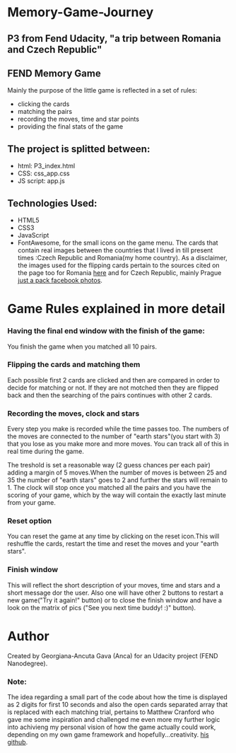 # Memory-Game-Journey

## P3 from Fend Udacity,  "a trip between Romania and Czech Republic" 
 
## FEND Memory Game

Mainly the purpose of the little game is reflected in a set of rules:
- clicking the cards
- matching the pairs
- recording the moves, time and star points
- providing the final stats of the game

## The project is splitted between:
- html: P3_index.html
- CSS: css_app.css
- JS script: app.js

## Technologies Used:
- HTML5
- CSS3
- JavaScript
- FontAwesome, for the small icons on the game menu.
The cards that contain real images between the countries that I lived in till present times :Czech Republic and Romania(my home country).
As a disclaimer, the images used for the flipping cards pertain to the sources cited on the page too for Romania [here](https://www.instagram.com/romaniapitoreasca/?hl=cs) and for Czech Republic, mainly Prague [just a pack facebook photos](https://www.facebook.com/justapack/).


# Game Rules explained in more detail

### Having the final end window with the finish of the game:
You finish the game when you matched all 10 pairs.

### Flipping  the cards and matching them
Each possible first 2 cards are clicked and then are compared in order to decide for matching or not.
If they are not motched then they are flipped back and then the searching of the pairs continues with other 2 cards.

### Recording the moves, clock and stars
Every step you make is recorded while the time passes too.
The numbers of the moves are connected to the number of "earth stars"(you start with 3) that you lose as you make more and more moves.
You can track all of this in real time during the game.

The treshold is set a reasonable way (2 guess chances per each pair) adding a margin of 5 moves.When the number of moves is between 25 and 35 the number of "earth stars" goes to 2 and further the stars will remain to 1. 
The clock will stop once you matched all the pairs and you have the scoring of your game, which by the way will contain the exactly last minute from your game.

### Reset option
You can reset the game at any time by clicking on the reset icon.This will reshuffle the cards, restart the time and reset the moves and your "earth stars".

### Finish window
This will reflect the short description of your moves, time and stars and a short message dor the user.
Also one will have other 2 buttons to restart a new game("Try it again!" button) or to close the finish window and have a look on the matrix of pics ("See you next time buddy! :)" button). 

# Author
Created by Georgiana-Ancuta Gava (Anca) for an Udacity project (FEND Nanodegree).

### Note: 
The idea regarding a small part of the code about how the time is displayed as 2 digits for first 10 seconds and also the open cards separated array that is replaced with each matching trial, pertains to Matthew Cranford who gave me some inspiration and challenged me even more my further logic into achivieng my personal vision of how the game actually could work, depending on my own game framework and hopefully...creativity. 
[his github](https://github.com/MatthewCranford/fend-project-memory-game/tree/162fff98b15e3d9f6afd98034e3415e1049b0d96).

